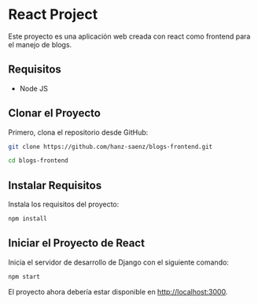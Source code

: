 
# React Project

Este proyecto es una aplicación web creada con react como frontend para el manejo de blogs.

## Requisitos

- Node JS


## Clonar el Proyecto

Primero, clona el repositorio desde GitHub:

```bash
git clone https://github.com/hanz-saenz/blogs-frontend.git

cd blogs-frontend
```

## Instalar Requisitos

Instala los requisitos del proyecto:

```bash
npm install
```

## Iniciar el Proyecto de React

Inicia el servidor de desarrollo de Django con el siguiente comando:

```bash
npm start
```

El proyecto ahora debería estar disponible en [http://localhost:3000](http://localhost:3000).

